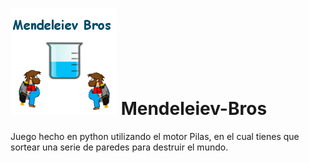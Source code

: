 ![Logo](logo.png) 
Mendeleiev-Bros
===============

Juego hecho en python utilizando el motor Pilas, en el cual tienes que sortear una serie de paredes para destruir el mundo.

